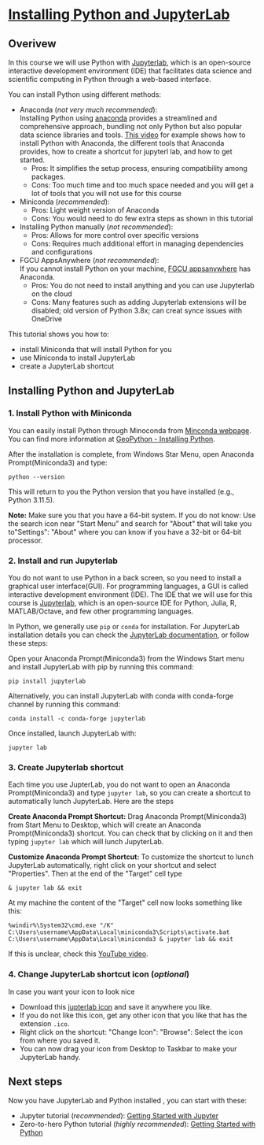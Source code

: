 # [Installing Python and JupyterLab](https://aselshall.github.io/eds/L/L1/installing_python)

## Overivew 
In this course we will use Python with [Jupyterlab](https://jupyter.org/), which is an open-source interactive development environment (IDE) that facilitates data science and scientific computing in Python through a web-based interface.  

You can install Python using different methods:
- Anaconda (*not very much recommended*):  
Installing Python using [anaconda](https://docs.anaconda.com/free/anaconda/install/index.html) provides a streamlined and comprehensive approach, bundling not only Python but also popular data science libraries and tools. [This video](https://youtu.be/ozTSqhU9Hek?si=cGzNRATmPOPsoLCg) for example shows how to install Python with Anaconda, the different tools that Anaconda provides, how to create a shortcut for jupyterl lab, and how to get started.
   - Pros: It simplifies the setup process, ensuring compatibility among packages.
   - Cons: Too much time and too much space needed and you will get a lot of tools that you will not use for this course
- Miniconda (*recommended*):  
   - Pros: Light weight version of Anaconda
   - Cons: You would need to do few extra steps as shown in this tutorial
- Installing Python manually (*not recommended*):
   - Pros: Allows for more control over specific versions
   - Cons: Requires much additional effort in managing dependencies and configurations
- FGCU AppsAnywhere (*not recommended*):  
If you cannot install Python on your machine, [FGCU appsanywhere](https://www.fgcu.edu/its/appsanywhere/) has Anaconda.
     - Pros: You do not need to install anything and you can use Jupyterlab on the cloud
     - Cons: Many features such as adding Jupyterlab extensions will be disabled; old version of Python 3.8x; can creat synce issues with OneDrive 

This tutorial shows you how to: 
- install Miniconda that will install Python for you
- use Miniconda to install JupyterLab
- create a JupyterLab shortcut 

## Installing Python and JupyterLab

### 1. Install Python with Miniconda

You can easily install Python through Minoconda from [Minconda webpage](https://docs.conda.io/projects/miniconda/en/latest/miniconda-install.html). You can find more information at [GeoPython - Installing Python](https://geo-Python-site.readthedocs.io/en/latest/course-info/installing-miniconda.html). 

After the installation is complete, from Windows Star Menu, open Anaconda Prompt(Miniconda3) and type:
```code
python --version
```
This will return to you the Python version that you have installed (e.g., Python 3.11.5). 

**Note:** Make sure you that you have a 64-bit system. If you do not know: Use the search icon near "Start Menu" and search for "About" that will take you to"Settings": "About" where you can know if you have a 32-bit or 64-bit processor. 

### 2. Install and run Jupyterlab 
You do not want to use Python in a back screen, so you need to install a graphical user interface(GUI). For programming languages, a GUI is called interactive development environment (IDE). The IDE that we will use for this course is [Jupyterlab](https://jupyter.org/), which is an open-source IDE for Python, Julia, R, MATLAB/Octave, and few other programming languages. 
  
In Python, we generally use `pip` or `conda` for installation. For JupyterLab installation details you can check the [JupyterLab documentation](https://jupyter.org/install), or follow these steps:

Open your Anaconda Prompt(Miniconda3) from the Windows Start menu and install JupyterLab with pip by running this command:
```code
pip install jupyterlab
```
Alternatively, you can install JupyterLab with conda with conda-forge channel by running this command:
```code
conda install -c conda-forge jupyterlab
```

Once installed, launch JupyterLab with:
```code
jupyter lab
```

### 3. Create Jupyterlab shortcut
Each time you use JupterLab, you do not want to open an Anaconda Prompt(Miniconda3) and type `jupyter lab`, so you can create a shortcut to automatically lunch JupyterLab. Here are the steps

**Create Anaconda Prompt Shortcut:** Drag Anaconda Prompt(Miniconda3) from Start Menu to Desktop, which will create an Anaconda Prompt(Miniconda3) shortcut. You can check that by clicking on it and then typing `jupyter lab` which will lunch JupyterLab.

**Customize Anaconda Prompt Shortcut:** To customize the shortcut to lunch JupyterLab automatically, right click on your shortcut and select "Properties". Then at the end of the "Target" cell type
```code
& jupyter lab && exit
```
At my machine the content of the "Target" cell now looks something like this:
```
%windir%\System32\cmd.exe "/K" C:\Users\username\AppData\Local\miniconda3\Scripts\activate.bat C:\Users\username\AppData\Local\miniconda3 & jupyter lab && exit
```
If this is unclear, check this [YouTube video](https://youtu.be/ozTSqhU9Hek?si=cGzNRATmPOPsoLCg). 
  
### 4. Change JupyterLab shortcut icon (*optional*)
In case you want your icon to look nice
- Download this [jupterlab icon](https://github.com/aselshall/git-tutorial-/blob/master/JupyterLab-icon.ico) and save it anywhere you like.
- If you do not like this icon, get any other icon that you like that has the extension `.ico`.
- Right click on the shortcut: "Change Icon": "Browse": Select the icon from where you saved it.
- You can now drag your icon from Desktop to Taskbar to make your JupyterLab handy.

## Next steps
Now you have JupyterLab and Python installed , you can start with these: 
- Jupyter tutorial (*recommended*): [Getting Started with Jupyter](https://foundations.projectpythia.org/foundations/getting-started-jupyter.html) 
- Zero-to-hero Python tutorial (*highly recommended*): [Getting Started with Python](https://foundations.projectpythia.org/foundations/getting-started-python.html)
